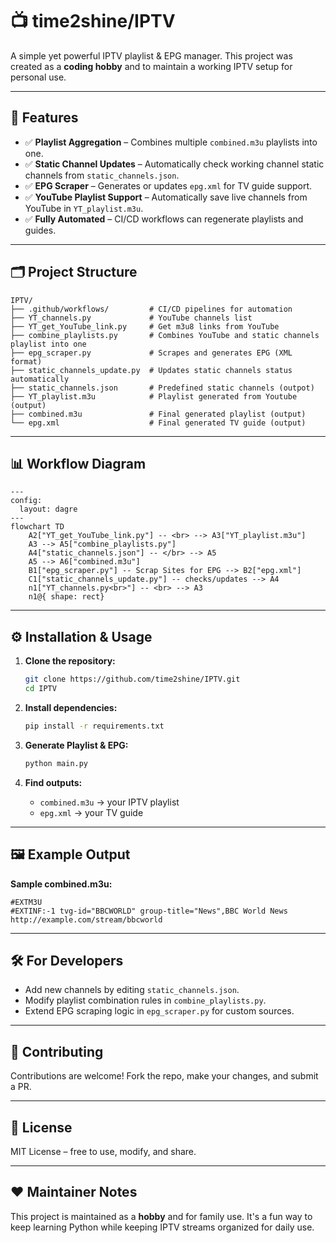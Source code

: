 # 📺 time2shine/IPTV

A simple yet powerful IPTV playlist & EPG manager. This project was created as a **coding hobby** and to maintain a working IPTV setup for personal use.

---

## 🚀 Features

- ✅ **Playlist Aggregation** – Combines multiple `combined.m3u` playlists into one.
- ✅ **Static Channel Updates** – Automatically check working channel static channels from `static_channels.json`.
- ✅ **EPG Scraper** – Generates or updates `epg.xml` for TV guide support.
- ✅ **YouTube Playlist Support** – Automatically save live channels from YouTube in `YT_playlist.m3u`.
- ✅ **Fully Automated** – CI/CD workflows can regenerate playlists and guides.

---

## 🗂 Project Structure

```
IPTV/
├── .github/workflows/         # CI/CD pipelines for automation
├── YT_channels.py             # YouTube channels list
├── YT_get_YouTube_link.py     # Get m3u8 links from YouTube
├── combine_playlists.py       # Combines YouTube and static channels playlist into one
├── epg_scraper.py             # Scrapes and generates EPG (XML format)
├── static_channels_update.py  # Updates static channels status automatically
├── static_channels.json       # Predefined static channels (outpot)
├── YT_playlist.m3u            # Playlist generated from Youtube (output)
├── combined.m3u               # Final generated playlist (output)
└── epg.xml                    # Final generated TV guide (output)
```

---

## 📊 Workflow Diagram

```mermaid
---
config:
  layout: dagre
---
flowchart TD
    A2["YT_get_YouTube_link.py"] -- <br> --> A3["YT_playlist.m3u"]
    A3 --> A5["combine_playlists.py"]
    A4["static_channels.json"] -- </br> --> A5
    A5 --> A6["combined.m3u"]
    B1["epg_scraper.py"] -- Scrap Sites for EPG --> B2["epg.xml"]
    C1["static_channels_update.py"] -- checks/updates --> A4
    n1["YT_channels.py<br>"] -- <br> --> A3
    n1@{ shape: rect}

```

---

## ⚙️ Installation & Usage

1. **Clone the repository:**
   ```bash
   git clone https://github.com/time2shine/IPTV.git
   cd IPTV
   ```

2. **Install dependencies:**
   ```bash
   pip install -r requirements.txt
   ```

3. **Generate Playlist & EPG:**
   ```bash
   python main.py
   ```

4. **Find outputs:**
   - `combined.m3u` → your IPTV playlist
   - `epg.xml` → your TV guide

---

## 🖼 Example Output

**Sample combined.m3u:**
```m3u
#EXTM3U
#EXTINF:-1 tvg-id="BBCWORLD" group-title="News",BBC World News
http://example.com/stream/bbcworld
```

---

## 🛠 For Developers

- Add new channels by editing `static_channels.json`.
- Modify playlist combination rules in `combine_playlists.py`.
- Extend EPG scraping logic in `epg_scraper.py` for custom sources.

---

## 🤝 Contributing

Contributions are welcome! Fork the repo, make your changes, and submit a PR.

---

## 📜 License

MIT License – free to use, modify, and share.

---

## ❤️ Maintainer Notes

This project is maintained as a **hobby** and for family use. It's a fun way to keep learning Python while keeping IPTV streams organized for daily use.

